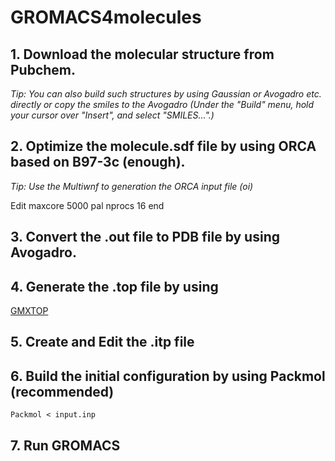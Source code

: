 # GROMACS4molecules
## 1. Download the molecular structure from Pubchem.

*Tip: You can also build such structures by using Gaussian or Avogadro etc. directly or copy the smiles to the Avogadro (Under the "Build" menu, hold your cursor over "Insert", and select "SMILES...".)*

## 2. Optimize the molecule.sdf file by using ORCA based on B97-3c (enough).

*Tip: Use the Multiwnf to generation the ORCA input file (oi)*

Edit maxcore 5000 pal nprocs 16 end

## 3. Convert the .out file to PDB file by using Avogadro.

## 4. Generate the .top file by using

[GMXTOP](https://jerkwin.github.io/prog/gmxtop.html)

## 5. Create and Edit the .itp file

## 6. Build the initial configuration by using Packmol (recommended)

`Packmol < input.inp`

## 7. Run GROMACS

